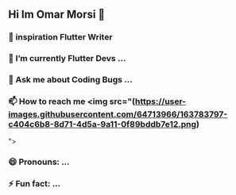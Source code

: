 ## Hi Im Omar Morsi 👋

 

### 🔭 inspiration Flutter Writer
### 🌱 I’m currently Flutter Devs ...
### 💬 Ask me about Coding Bugs ...
### 📫 How to reach me <img src="(https://user-images.githubusercontent.com/64713966/163783797-c404c6b8-8d71-4d5a-9a11-0f89bddb7e12.png)
">

### 😄 Pronouns: ...
### ⚡ Fun fact: ...

